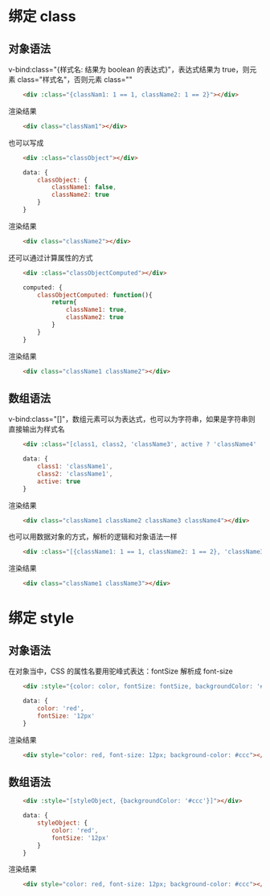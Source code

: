 # 绑定 class
## 对象语法
v-bind:class="{样式名: 结果为 boolean 的表达式}"，表达式结果为 true，则元素 class="样式名"，否则元素 class=""
``` html
    <div :class="{classNam1: 1 == 1, className2: 1 == 2}"></div>
```
渲染结果
``` html
    <div class="classNam1"></div>
```

也可以写成
``` html
    <div :class="classObject"></div>
```
``` javascript
    data: {
        classObject: {
            className1: false,
            className2: true
        }
    }
```
渲染结果
``` html
    <div class="className2"></div>
```

还可以通过计算属性的方式
``` html
    <div :class="classObjectComputed"></div>
```
``` javascript
    computed: {
        classObjectComputed: function(){
            return{
                className1: true,
                className2: true
            }
        }
    }
```
渲染结果
``` html
    <div class="className1 className2"></div>
```

## 数组语法
v-bind:class="[]"，数组元素可以为表达式，也可以为字符串，如果是字符串则直接输出为样式名
``` html
    <div :class="[class1, class2, 'className3', active ? 'className4' : '']"></div>
```
``` javascript
    data: {
        class1: 'className1',
        class2: 'className1',
        active: true
    }
```
渲染结果
``` html
    <div class="className1 className2 className3 className4"></div>
```

也可以用数据对象的方式，解析的逻辑和对象语法一样
``` html
    <div :class="[{className1: 1 == 1, className2: 1 == 2}, 'className3' ]"></div>
```
渲染结果
``` html
    <div class="className1 className3"></div>
```

# 绑定 style
## 对象语法
在对象当中，CSS 的属性名要用驼峰式表达：fontSize 解析成 font-size
``` html
    <div :style="{color: color, fontSize: fontSize, backgroundColor: '#ccc'}"></div>
```
``` javascript
    data: {
        color: 'red',
        fontSize: '12px'
    }
```
渲染结果
``` html
    <div style="color: red, font-size: 12px; background-color: #ccc"></div>
```
## 数组语法
``` html
    <div :style="[styleObject, {backgroundColor: '#ccc'}]"></div>
```
``` javascript
    data: {
        styleObject: {
            color: 'red',
            fontSize: '12px'
        }
    }
```
渲染结果
``` html
    <div style="color: red, font-size: 12px; background-color: #ccc"></div>
```